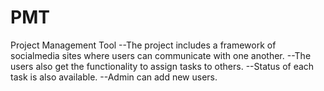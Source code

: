 # PMT
Project Management Tool
 --The project includes a framework of socialmedia sites where users can communicate with one another.
 --The users also get the functionality to assign tasks to others.
 --Status of each task is also available.
 --Admin can add new users.

